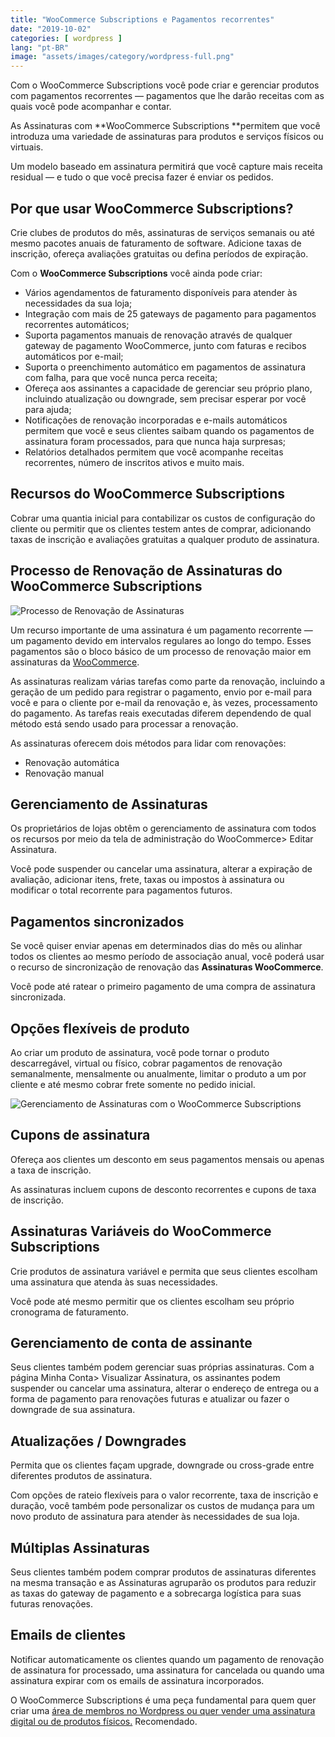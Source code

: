 ```yaml
---
title: "WooCommerce Subscriptions e Pagamentos recorrentes"
date: "2019-10-02"
categories: [ wordpress ]
lang: "pt-BR"
image: "assets/images/category/wordpress-full.png"
---
```


Com o WooCommerce Subscriptions você pode criar e gerenciar produtos com pagamentos recorrentes — pagamentos que lhe darão receitas com as quais você pode acompanhar e contar.

As Assinaturas com **WooCommerce Subscriptions **permitem que você introduza uma variedade de assinaturas para produtos e serviços físicos ou virtuais.

Um modelo baseado em assinatura permitirá que você capture mais receita residual — e tudo o que você precisa fazer é enviar os pedidos.

## Por que usar WooCommerce Subscriptions?

Crie clubes de produtos do mês, assinaturas de serviços semanais ou até mesmo pacotes anuais de faturamento de software. Adicione taxas de inscrição, ofereça avaliações gratuitas ou defina períodos de expiração.

Com o **WooCommerce Subscriptions** você ainda pode criar:

- Vários agendamentos de faturamento disponíveis para atender às necessidades da sua loja;
- Integração com mais de 25 gateways de pagamento para pagamentos recorrentes automáticos;
- Suporta pagamentos manuais de renovação através de qualquer gateway de pagamento WooCommerce, junto com faturas e recibos automáticos por e-mail;
- Suporta o preenchimento automático em pagamentos de assinatura com falha, para que você nunca perca receita;
- Ofereça aos assinantes a capacidade de gerenciar seu próprio plano, incluindo atualização ou downgrade, sem precisar esperar por você para ajuda;
- Notificações de renovação incorporadas e e-mails automáticos permitem que você e seus clientes saibam quando os pagamentos de assinatura foram processados, para que nunca haja surpresas;
- Relatórios detalhados permitem que você acompanhe receitas recorrentes, número de inscritos ativos e muito mais.

## Recursos do WooCommerce Subscriptions

Cobrar uma quantia inicial para contabilizar os custos de configuração do cliente ou permitir que os clientes testem antes de comprar, adicionando taxas de inscrição e avaliações gratuitas a qualquer produto de assinatura.

## Processo de Renovação de Assinaturas do WooCommerce Subscriptions

![Processo de Renovação de Assinaturas](images/1_3yzD-yUL0BIVEY0pifUTTg.png)

Um recurso importante de uma assinatura é um pagamento recorrente — um pagamento devido em intervalos regulares ao longo do tempo. Esses pagamentos são o bloco básico de um processo de renovação maior em assinaturas da [WooCommerce](https://www.luizeof.com.br/br/wordpress/).

As assinaturas realizam várias tarefas como parte da renovação, incluindo a geração de um pedido para registrar o pagamento, envio por e-mail para você e para o cliente por e-mail da renovação e, às vezes, processamento do pagamento. As tarefas reais executadas diferem dependendo de qual método está sendo usado para processar a renovação.

As assinaturas oferecem dois métodos para lidar com renovações:

- Renovação automática
- Renovação manual

## Gerenciamento de Assinaturas

Os proprietários de lojas obtêm o gerenciamento de assinatura com todos os recursos por meio da tela de administração do WooCommerce> Editar Assinatura.

Você pode suspender ou cancelar uma assinatura, alterar a expiração de avaliação, adicionar itens, frete, taxas ou impostos à assinatura ou modificar o total recorrente para pagamentos futuros.

## Pagamentos sincronizados

Se você quiser enviar apenas em determinados dias do mês ou alinhar todos os clientes ao mesmo período de associação anual, você poderá usar o recurso de sincronização de renovação das **Assinaturas WooCommerce**.

Você pode até ratear o primeiro pagamento de uma compra de assinatura sincronizada.

## Opções flexíveis de produto

Ao criar um produto de assinatura, você pode tornar o produto descarregável, virtual ou físico, cobrar pagamentos de renovação semanalmente, mensalmente ou anualmente, limitar o produto a um por cliente e até mesmo cobrar frete somente no pedido inicial.

![Gerenciamento de Assinaturas com o WooCommerce Subscriptions](images/0_Ca3BLshWJLEQl5Fp.jpg)

## Cupons de assinatura

Ofereça aos clientes um desconto em seus pagamentos mensais ou apenas a taxa de inscrição.

As assinaturas incluem cupons de desconto recorrentes e cupons de taxa de inscrição.

## Assinaturas Variáveis do WooCommerce Subscriptions

Crie produtos de assinatura variável e permita que seus clientes escolham uma assinatura que atenda às suas necessidades.

Você pode até mesmo permitir que os clientes escolham seu próprio cronograma de faturamento.

## Gerenciamento de conta de assinante

Seus clientes também podem gerenciar suas próprias assinaturas. Com a página Minha Conta> Visualizar Assinatura, os assinantes podem suspender ou cancelar uma assinatura, alterar o endereço de entrega ou a forma de pagamento para renovações futuras e atualizar ou fazer o downgrade de sua assinatura.

## Atualizações / Downgrades

Permita que os clientes façam upgrade, downgrade ou cross-grade entre diferentes produtos de assinatura.

Com opções de rateio flexíveis para o valor recorrente, taxa de inscrição e duração, você também pode personalizar os custos de mudança para um novo produto de assinatura para atender às necessidades de sua loja.

## Múltiplas Assinaturas

Seus clientes também podem comprar produtos de assinaturas diferentes na mesma transação e as Assinaturas agruparão os produtos para reduzir as taxas do gateway de pagamento e a sobrecarga logística para suas futuras renovações.

## Emails de clientes

Notificar automaticamente os clientes quando um pagamento de renovação de assinatura for processado, uma assinatura for cancelada ou quando uma assinatura expirar com os emails de assinatura incorporados.

O WooCommerce Subscriptions é uma peça fundamental para quem quer criar uma [área de membros no Wordpress ou quer vender uma assinatura digital ou de produtos físicos.](https://woocommerce.com/products/woocommerce-subscriptions/) Recomendado.
